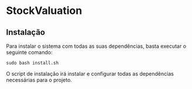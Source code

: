 # StockValuation

## Instalação

Para instalar o sistema com todas as suas dependências, basta executar o seguinte comando:

    sudo bash install.sh

O script de instalação irá instalar e configurar todas as dependências necessárias para o projeto.
